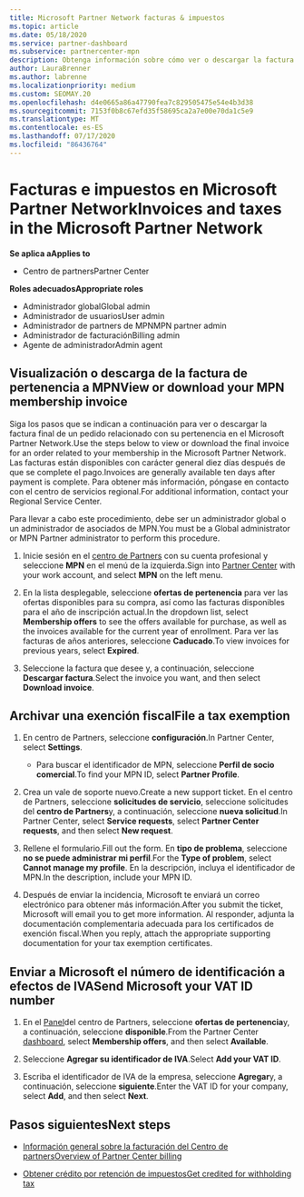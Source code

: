 ```yaml
---
title: Microsoft Partner Network facturas & impuestos
ms.topic: article
ms.date: 05/18/2020
ms.service: partner-dashboard
ms.subservice: partnercenter-mpn
description: Obtenga información sobre cómo ver o descargar la factura de pertenencia a MPN, cómo archivar la exención fiscal y cómo enviar a Microsoft el número de identificación de IVA.
author: LauraBrenner
ms.author: labrenne
ms.localizationpriority: medium
ms.custom: SEOMAY.20
ms.openlocfilehash: d4e0665a86a47790fea7c829505475e54e4b3d38
ms.sourcegitcommit: 7153f0b8c67efd35f58695ca2a7e00e70da1c5e9
ms.translationtype: MT
ms.contentlocale: es-ES
ms.lasthandoff: 07/17/2020
ms.locfileid: "86436764"
---
```

# <a name="invoices-and-taxes-in-the-microsoft-partner-network"></a><span data-ttu-id="d5d7e-103">Facturas e impuestos en Microsoft Partner Network</span><span class="sxs-lookup"><span data-stu-id="d5d7e-103">Invoices and taxes in the Microsoft Partner Network</span></span>

<span data-ttu-id="d5d7e-104">**Se aplica a**</span><span class="sxs-lookup"><span data-stu-id="d5d7e-104">**Applies to**</span></span>

- <span data-ttu-id="d5d7e-105">Centro de partners</span><span class="sxs-lookup"><span data-stu-id="d5d7e-105">Partner Center</span></span>

<span data-ttu-id="d5d7e-106">**Roles adecuados**</span><span class="sxs-lookup"><span data-stu-id="d5d7e-106">**Appropriate roles**</span></span>

- <span data-ttu-id="d5d7e-107">Administrador global</span><span class="sxs-lookup"><span data-stu-id="d5d7e-107">Global admin</span></span>
- <span data-ttu-id="d5d7e-108">Administrador de usuarios</span><span class="sxs-lookup"><span data-stu-id="d5d7e-108">User admin</span></span>
- <span data-ttu-id="d5d7e-109">Administrador de partners de MPN</span><span class="sxs-lookup"><span data-stu-id="d5d7e-109">MPN partner admin</span></span>
- <span data-ttu-id="d5d7e-110">Administrador de facturación</span><span class="sxs-lookup"><span data-stu-id="d5d7e-110">Billing admin</span></span>
- <span data-ttu-id="d5d7e-111">Agente de administrador</span><span class="sxs-lookup"><span data-stu-id="d5d7e-111">Admin agent</span></span>

## <a name="view-or-download-your-mpn-membership-invoice"></a><span data-ttu-id="d5d7e-112">Visualización o descarga de la factura de pertenencia a MPN</span><span class="sxs-lookup"><span data-stu-id="d5d7e-112">View or download your MPN membership invoice</span></span>

<span data-ttu-id="d5d7e-113">Siga los pasos que se indican a continuación para ver o descargar la factura final de un pedido relacionado con su pertenencia en el Microsoft Partner Network.</span><span class="sxs-lookup"><span data-stu-id="d5d7e-113">Use the steps below to view or download the final invoice for an order related to your membership in the Microsoft Partner Network.</span></span> <span data-ttu-id="d5d7e-114">Las facturas están disponibles con carácter general diez días después de que se complete el pago.</span><span class="sxs-lookup"><span data-stu-id="d5d7e-114">Invoices are generally available ten days after payment is complete.</span></span> <span data-ttu-id="d5d7e-115">Para obtener más información, póngase en contacto con el centro de servicios regional.</span><span class="sxs-lookup"><span data-stu-id="d5d7e-115">For additional information, contact your Regional Service Center.</span></span>  

<span data-ttu-id="d5d7e-116">Para llevar a cabo este procedimiento, debe ser un administrador global o un administrador de asociados de MPN.</span><span class="sxs-lookup"><span data-stu-id="d5d7e-116">You must be a Global administrator or MPN Partner administrator to perform this procedure.</span></span> 

1.  <span data-ttu-id="d5d7e-117">Inicie sesión en el [centro de Partners](https://partner.microsoft.com/dashboard/home) con su cuenta profesional y seleccione **MPN** en el menú de la izquierda.</span><span class="sxs-lookup"><span data-stu-id="d5d7e-117">Sign into [Partner Center](https://partner.microsoft.com/dashboard/home) with your work account, and select **MPN** on the left menu.</span></span>

4.  <span data-ttu-id="d5d7e-118">En la lista desplegable, seleccione **ofertas de pertenencia** para ver las ofertas disponibles para su compra, así como las facturas disponibles para el año de inscripción actual.</span><span class="sxs-lookup"><span data-stu-id="d5d7e-118">In the dropdown list, select **Membership offers** to see the offers available for purchase, as well as the invoices available for the current year of enrollment.</span></span> <span data-ttu-id="d5d7e-119">Para ver las facturas de años anteriores, seleccione **Caducado**.</span><span class="sxs-lookup"><span data-stu-id="d5d7e-119">To view invoices for previous years, select **Expired**.</span></span>

6.  <span data-ttu-id="d5d7e-120">Seleccione la factura que desee y, a continuación, seleccione **Descargar factura**.</span><span class="sxs-lookup"><span data-stu-id="d5d7e-120">Select the invoice you want, and then select **Download invoice**.</span></span> 

## <a name="file-a-tax-exemption"></a><span data-ttu-id="d5d7e-121">Archivar una exención fiscal</span><span class="sxs-lookup"><span data-stu-id="d5d7e-121">File a tax exemption</span></span>

1.  <span data-ttu-id="d5d7e-122">En centro de Partners, seleccione **configuración**.</span><span class="sxs-lookup"><span data-stu-id="d5d7e-122">In Partner Center, select **Settings**.</span></span>
    - <span data-ttu-id="d5d7e-123">Para buscar el identificador de MPN, seleccione **Perfil de socio comercial**.</span><span class="sxs-lookup"><span data-stu-id="d5d7e-123">To find your MPN ID, select **Partner Profile**.</span></span>

2.  <span data-ttu-id="d5d7e-124">Crea un vale de soporte nuevo.</span><span class="sxs-lookup"><span data-stu-id="d5d7e-124">Create a new support ticket.</span></span> <span data-ttu-id="d5d7e-125">En el centro de Partners, seleccione **solicitudes de servicio**, seleccione solicitudes del **centro de Partners**y, a continuación, seleccione **nueva solicitud**.</span><span class="sxs-lookup"><span data-stu-id="d5d7e-125">In Partner Center, select **Service requests**, select **Partner Center requests**, and then select **New request**.</span></span>

3.  <span data-ttu-id="d5d7e-126">Rellene el formulario.</span><span class="sxs-lookup"><span data-stu-id="d5d7e-126">Fill out the form.</span></span> <span data-ttu-id="d5d7e-127">En **tipo de problema**, seleccione **no se puede administrar mi perfil**.</span><span class="sxs-lookup"><span data-stu-id="d5d7e-127">For the **Type of problem**, select **Cannot manage my profile**.</span></span> <span data-ttu-id="d5d7e-128">En la descripción, incluya el identificador de MPN.</span><span class="sxs-lookup"><span data-stu-id="d5d7e-128">In the description, include your MPN ID.</span></span>

4.  <span data-ttu-id="d5d7e-129">Después de enviar la incidencia, Microsoft te enviará un correo electrónico para obtener más información.</span><span class="sxs-lookup"><span data-stu-id="d5d7e-129">After you submit the ticket, Microsoft will email you to get more information.</span></span> <span data-ttu-id="d5d7e-130">Al responder, adjunta la documentación complementaria adecuada para los certificados de exención fiscal.</span><span class="sxs-lookup"><span data-stu-id="d5d7e-130">When you reply, attach the appropriate supporting documentation for your tax exemption certificates.</span></span>

## <a name="send-microsoft-your-vat-id-number"></a><span data-ttu-id="d5d7e-131">Enviar a Microsoft el número de identificación a efectos de IVA</span><span class="sxs-lookup"><span data-stu-id="d5d7e-131">Send Microsoft your VAT ID number</span></span>

1.  <span data-ttu-id="d5d7e-132">En el [Panel](https://partner.microsoft.com/dashboard/home)del centro de Partners, seleccione **ofertas de pertenencia**y, a continuación, seleccione **disponible**.</span><span class="sxs-lookup"><span data-stu-id="d5d7e-132">From the Partner Center [dashboard](https://partner.microsoft.com/dashboard/home), select **Membership offers**, and then select **Available**.</span></span> 

2.  <span data-ttu-id="d5d7e-133">Seleccione **Agregar su identificador de IVA**.</span><span class="sxs-lookup"><span data-stu-id="d5d7e-133">Select **Add your VAT ID**.</span></span> 

3.  <span data-ttu-id="d5d7e-134">Escriba el identificador de IVA de la empresa, seleccione **Agregar**y, a continuación, seleccione **siguiente**.</span><span class="sxs-lookup"><span data-stu-id="d5d7e-134">Enter the VAT ID for your company, select **Add**, and then select **Next**.</span></span> 

## <a name="next-steps"></a><span data-ttu-id="d5d7e-135">Pasos siguientes</span><span class="sxs-lookup"><span data-stu-id="d5d7e-135">Next steps</span></span>

- [<span data-ttu-id="d5d7e-136">Información general sobre la facturación del Centro de partners</span><span class="sxs-lookup"><span data-stu-id="d5d7e-136">Overview of Partner Center billing</span></span>](billing-basics.md)

- [<span data-ttu-id="d5d7e-137">Obtener crédito por retención de impuestos</span><span class="sxs-lookup"><span data-stu-id="d5d7e-137">Get credited for withholding tax</span></span>](withholding-tax-credit-form.md)
